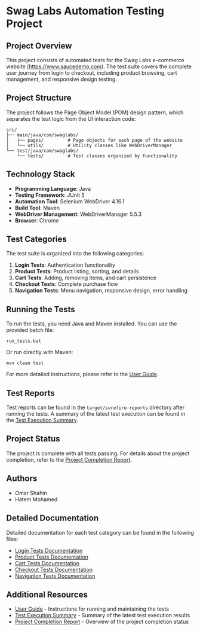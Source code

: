 # Swag Labs Automation Testing Project

## Project Overview
This project consists of automated tests for the Swag Labs e-commerce website (https://www.saucedemo.com). The test suite covers the complete user journey from login to checkout, including product browsing, cart management, and responsive design testing.

## Project Structure
The project follows the Page Object Model (POM) design pattern, which separates the test logic from the UI interaction code:

```
src/
├── main/java/com/swaglabs/
│   ├── pages/         # Page objects for each page of the website
│   └── utils/         # Utility classes like WebDriverManager
└── test/java/com/swaglabs/
    └── tests/         # Test classes organized by functionality
```

## Technology Stack
- **Programming Language**: Java
- **Testing Framework**: JUnit 5
- **Automation Tool**: Selenium WebDriver 4.16.1
- **Build Tool**: Maven
- **WebDriver Management**: WebDriverManager 5.5.3
- **Browser**: Chrome

## Test Categories
The test suite is organized into the following categories:

1. **Login Tests**: Authentication functionality
2. **Product Tests**: Product listing, sorting, and details
3. **Cart Tests**: Adding, removing items, and cart persistence
4. **Checkout Tests**: Complete purchase flow
5. **Navigation Tests**: Menu navigation, responsive design, error handling

## Running the Tests
To run the tests, you need Java and Maven installed. You can use the provided batch file:

```
run_tests.bat
```

Or run directly with Maven:

```
mvn clean test
```

For more detailed instructions, please refer to the [User Guide](./UserGuide.md).

## Test Reports
Test reports can be found in the `target/surefire-reports` directory after running the tests. A summary of the latest test execution can be found in the [Test Execution Summary](./TestExecutionSummary.md).

## Project Status
The project is complete with all tests passing. For details about the project completion, refer to the [Project Completion Report](./ProjectCompletionReport.md).

## Authors
- Omar Shahin
- Hatem Mohamed

## Detailed Documentation
Detailed documentation for each test category can be found in the following files:

- [Login Tests Documentation](./LoginTests.md)
- [Product Tests Documentation](./ProductTests.md)
- [Cart Tests Documentation](./CartTests.md)
- [Checkout Tests Documentation](./CheckoutTests.md)
- [Navigation Tests Documentation](./NavigationTests.md)

## Additional Resources
- [User Guide](./UserGuide.md) - Instructions for running and maintaining the tests
- [Test Execution Summary](./TestExecutionSummary.md) - Summary of the latest test execution results
- [Project Completion Report](./ProjectCompletionReport.md) - Overview of the project completion status
